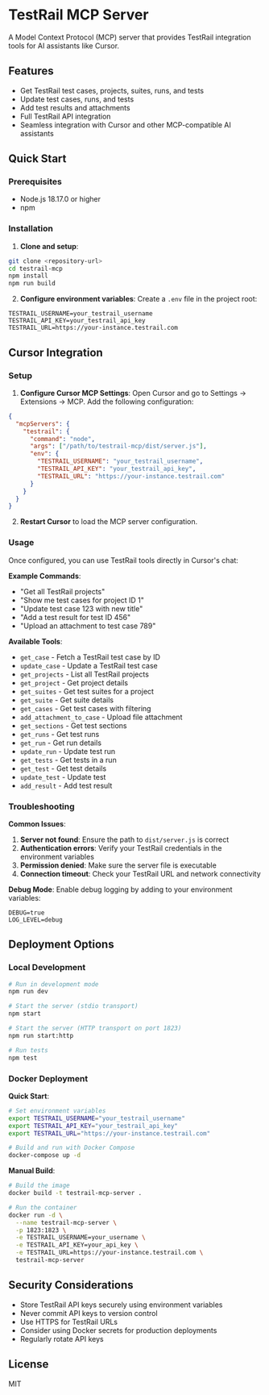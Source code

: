 # TestRail MCP Server

A Model Context Protocol (MCP) server that provides TestRail integration tools for AI assistants like Cursor.

## Features

- Get TestRail test cases, projects, suites, runs, and tests
- Update test cases, runs, and tests
- Add test results and attachments
- Full TestRail API integration
- Seamless integration with Cursor and other MCP-compatible AI assistants

## Quick Start

### Prerequisites

- Node.js 18.17.0 or higher
- npm

### Installation

1. **Clone and setup**:
```bash
git clone <repository-url>
cd testrail-mcp
npm install
npm run build
```

2. **Configure environment variables**:
Create a `.env` file in the project root:
```env
TESTRAIL_USERNAME=your_testrail_username
TESTRAIL_API_KEY=your_testrail_api_key
TESTRAIL_URL=https://your-instance.testrail.com
```

## Cursor Integration

### Setup

1. **Configure Cursor MCP Settings**:
Open Cursor and go to Settings → Extensions → MCP. Add the following configuration:

```json
{
  "mcpServers": {
    "testrail": {
      "command": "node",
      "args": ["/path/to/testrail-mcp/dist/server.js"],
      "env": {
        "TESTRAIL_USERNAME": "your_testrail_username",
        "TESTRAIL_API_KEY": "your_testrail_api_key",
        "TESTRAIL_URL": "https://your-instance.testrail.com"
      }
    }
  }
}
```

2. **Restart Cursor** to load the MCP server configuration.

### Usage

Once configured, you can use TestRail tools directly in Cursor's chat:

**Example Commands**:
- "Get all TestRail projects"
- "Show me test cases for project ID 1"
- "Update test case 123 with new title"
- "Add a test result for test ID 456"
- "Upload an attachment to test case 789"

**Available Tools**:
- `get_case` - Fetch a TestRail test case by ID
- `update_case` - Update a TestRail test case
- `get_projects` - List all TestRail projects
- `get_project` - Get project details
- `get_suites` - Get test suites for a project
- `get_suite` - Get suite details
- `get_cases` - Get test cases with filtering
- `add_attachment_to_case` - Upload file attachment
- `get_sections` - Get test sections
- `get_runs` - Get test runs
- `get_run` - Get run details
- `update_run` - Update test run
- `get_tests` - Get tests in a run
- `get_test` - Get test details
- `update_test` - Update test
- `add_result` - Add test result

### Troubleshooting

**Common Issues**:
1. **Server not found**: Ensure the path to `dist/server.js` is correct
2. **Authentication errors**: Verify your TestRail credentials in the environment variables
3. **Permission denied**: Make sure the server file is executable
4. **Connection timeout**: Check your TestRail URL and network connectivity

**Debug Mode**:
Enable debug logging by adding to your environment variables:
```env
DEBUG=true
LOG_LEVEL=debug
```

## Deployment Options

### Local Development

```bash
# Run in development mode
npm run dev

# Start the server (stdio transport)
npm start

# Start the server (HTTP transport on port 1823)
npm run start:http

# Run tests
npm test
```

### Docker Deployment

**Quick Start**:
```bash
# Set environment variables
export TESTRAIL_USERNAME="your_testrail_username"
export TESTRAIL_API_KEY="your_testrail_api_key"
export TESTRAIL_URL="https://your-instance.testrail.com"

# Build and run with Docker Compose
docker-compose up -d
```

**Manual Build**:
```bash
# Build the image
docker build -t testrail-mcp-server .

# Run the container
docker run -d \
  --name testrail-mcp-server \
  -p 1823:1823 \
  -e TESTRAIL_USERNAME=your_username \
  -e TESTRAIL_API_KEY=your_api_key \
  -e TESTRAIL_URL=https://your-instance.testrail.com \
  testrail-mcp-server
```



## Security Considerations

- Store TestRail API keys securely using environment variables
- Never commit API keys to version control
- Use HTTPS for TestRail URLs
- Consider using Docker secrets for production deployments
- Regularly rotate API keys

## License

MIT

